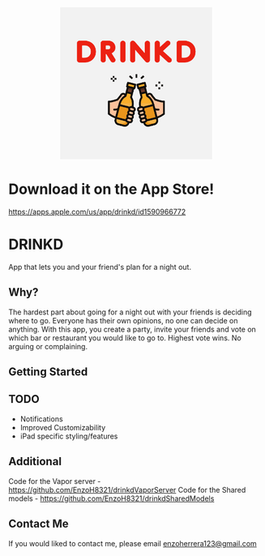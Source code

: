  
 <p align="center"> 
 <img src="https://github.com/EnzoH8321/DRINKD/blob/master/assets/splash_icon_app.png" height="300">
 </p>
 
# Download it on the App Store!
https://apps.apple.com/us/app/drinkd/id1590966772

# DRINKD
App that lets you and your friend's plan for a night out. 

## Why?
The hardest part about going for a night out with your friends is deciding where to go. Everyone has their own opinions, no one can decide on anything. With this app, you create a party, invite your friends and vote on which bar or restaurant you would like to go to. Highest vote wins. No arguing or complaining. 

## Getting Started

## TODO

 * Notifications 
 * Improved Customizability
 * iPad specific styling/features
 
## Additional

Code for the Vapor server - https://github.com/EnzoH8321/drinkdVaporServer
Code for the Shared models - https://github.com/EnzoH8321/drinkdSharedModels

## Contact Me

If you would liked to contact me, please email enzoherrera123@gmail.com



